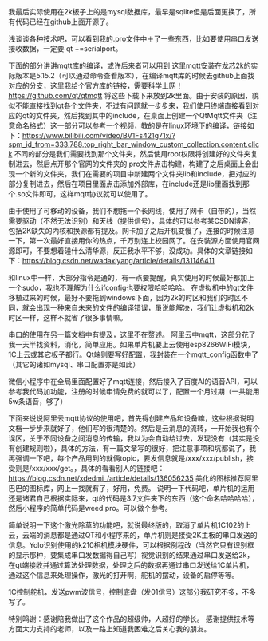 我最后实际使用在2k板子上的是mysql数据库，最早是sqlite但是后面更换了，所有代码已经在github上面开源了。

浅谈谈各种技术吧，可以看到我的.pro文件中＋了一些东西，比如要使用串口发送接收数据，一定要 qt +=serialport。

下面的部分讲讲mqtt库的编译，或许后来者可以用到
这里mqtt安装在龙芯2k的实际版本是5.15.2（可以通过命令查看版本），在编译mqtt库的时候去github上面找对应的分支，这里我给个官方库的链接，需要科学上网！https://github.com/qt/qtmqtt
将这些下载下来放到2k里面。由于安装的原因，貌似不能直接找到qt各个文件夹，不过有问题就一步步来，我们使用终端直接看到对应的qt的文件夹，然后找到其中的include，在桌面上创建一个QtMqtt文件夹（注意命名格式）这一部分可以参考一个视频，教的是在linux环境下的编译，链接如下：https://www.bilibili.com/video/BV1Fs421g71x/?spm_id_from=333.788.top_right_bar_window_custom_collection.content.click      不同的部分是我们需要找到那个文件夹，然后使用root权限将创建好的文件夹复制进去，然后点开那个官网的文件夹的.pro文件点击构建，构建了之后桌面上会出现一个新的文件夹，我们在需要的项目中新建两个文件夹lib和include，把对应的部分复制进去，然后在项目里面点击添加外部库，在include还是lib里面找到那个.so文件即可，这样mqtt协议就可以使用了。

由于使用了可移动的设备，我们不想拖一个长网线，使用了网卡（自带的），当然需要驱动（不然无法识别）和天线（提供信号），具体的可以参考某CSDN博客，包括2K缺失的内核和换源都有提及。网卡加了之后开机变慢了，连接的时候注意一下，第一次最好直接用你的热点，千万别连上校园网了。在安装源方面使用官网源即可，不要想着碰什么清华源，反正我水平不够，没成功。具体的文章链接如下：https://blog.csdn.net/wadaxiyang/article/details/131146411


和linux中一样，大部分指令是通的，有一点要提醒，真实使用的时候最好都加上一个sudo，我也不理解为什么ifconfig也要权限哈哈哈哈。
在虚拟机中的qt文件移植过来的时候，最好不要拖到windows下面，因为2k的时区和我们的时区不同，就会出现一种来自未来的文件的编译错误，虽说能解决，我们让虚拟机和2k时区一样，这样不就省了很多事情嘛。

串口的使用在另一篇文档中有提及，这里不在赘述。
阿里云中mqtt，这部分花了我一天半找资料，消化，简单应用。如果单片机要上云使用esp8266WiFi模块，1C上云或其它板子都行。Qt端则要写好配置，我封装在一个mqtt_config函数中了（其它的诸如mysql、串口配置亦是如此）

微信小程序中在全局里面配置好了mqtt连接，然后接入了百度AI的语音API，可以参考我代码加功能，注册的时候申请免费的就可以了，配置一个月过期（一共能用5w条语音，够了）

下面来说说阿里云mqtt协议的使用吧，首先得创建产品和设备嘛，这些根据说明文档一步步来就好了，他们写的很清楚的。然后是云消息的流转，一开始我也有个误区，关于不同设备之间消息的传输，我以为会自动给过去，发现没有（其实是没有创建规则啦），具体的方法，有一篇文章写的很好，把注意事项和坑都说了，我再强调一下吧，每个产品用到的就俩topic，要发信息就是/xxx/xxx/publish，接受则是/xxx/xxx/get。，具体的看看别人的链接吧：https://blog.csdn.net/xdedmi_/article/details/136056235
美化的图标推荐阿里巴巴的图标库，网上一找就有了，好用，免费。
说明一下代码吧，单片机的运用还是诸君自己根据实际来，qt的代码是3.7文件夹下的东西（这个命名哈哈哈哈），然后小程序的简单代码是weed.pro。可以做个参考。

简单说明一下这个激光除草的功能吧，就说最终版的，取消了单片机1C102的上云，云端的消息都是通过QT和小程序来的，单片机则是接受2K主板的串口发送的信息。Yolo识别使用的k210相机模块硬件，可以根据例程改（当然它只有识别框的显示那种，要集成串口发数据得自己写）视觉识别的结果通过串口发送给2k，在qt端接收并通过算法处理数据，处理之后的数据再通过串口发送给1C单片机，通过这个信息来处理操作，激光的打开啊，舵机的摆动，设备的启停等等。


1C控制舵机，发送pwm波信号，控制底盘（发01信号）这部分我研究不多，不多写了。

特别鸣谢：感谢陪我做出了这个作品的超级帅，人超好的学长。
感谢提供技术等方面大力支持的老师，以及一路上知道我困难之后关心我的朋友。
